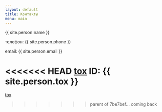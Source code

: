 ```yaml
---
layout: default
title: Контакты
menu: main
---
```

{{ site.person.name }}

телефон: {{ site.person.phone }}

email: {{ site.person.email }}

<<<<<<< HEAD
[tox] ID: {{ site.person.tox }}
=======
[tox][tox]
>>>>>>> parent of 7be7bef... coming back

[tox]: https://tox.chat
